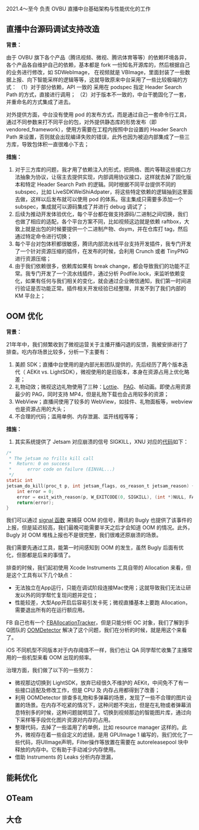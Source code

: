 2021.4～至今 负责 OVBU 直播中台基础架构与性能优化的工作

## 直播中台源码调试支持改造

**背景：**

由于 OVBU 旗下各个产品（腾讯视频、微视、腾讯体育等等）的依赖环境各异，各个产品各自维护自己的依赖，基本都是 fork 一份知名开源库的，然后根据自己的业务进行修改，如 SDWebImage， 在视频就是 VBImage，里面封装了一些数据上报、向下智能采样的逻辑等等，这就导致原来中台采用了一些比较极端的方式：
（1）对于部分依赖，API 一致的 采用在 podspec 指定 Header Search Path 的方式，直接进行调用；
（2）对于版本不一致的，中台干脆固化了一套，并重命名的方式集成了进去。

对外提供方面，中台没有使用 pod 的发布方式，而是通过自己一套命令行工具，通过不同参数来打不同平台的包，对外提供静态库的形势发布（即 vendored_framework），使用方需要在工程内按照中台设置的 Header Search Path 来设置，否则就会出现编译失败的错误，此外也因为被迫内部集成了一些三方库，导致包体积一直很难小下去；

**措施：**

1. 对于三方库的问题，我才用了依赖注入的形式，把网络、图片等鞥这些接口方法抽象为协议，让宿主去提供实现，内部调用协议接口，这样就去掉了固化版本和特定 Header Search Path 的逻辑。同时根据不同平台提供不同的 subspec，比如 LiveSDKWeiShiAdpater，将这些特定依赖的逻辑抽到这里面去做，这样以后发布就可以使用 pod 的体系。宿主集成只需要多添加一个 subspec，集成就可以源码集成了并进行 debug 调试了；
2. 后续为推动开发体验优化，每个平台都在做支持源码/二进制之间切换，我们也做了相应的适配，各个平台方案不同，比如视频这边就是依赖 raftbox，大致上就是出包的时候要提供一个二进制产物、dsym，并在仓库打 tag，然后通过特定命令进行切换；
3. 每个平台对包体积都很敏感，腾讯内部流水线平台支持开发插件，我专门开发了一个针对资源压缩的插件，在发布的时候，会利用 Crunch 或者 TinyPNG 进行资源压缩；
4. 由于我们依赖很多，依赖库如果有 break change，都会导致我们的功能不正常。我专门开发了一个流水线插件，通过分析 Podfile.lock，来监听依赖变化，如果有任何与我们相关的变化，就会通过企业微信通知，我们第一时间进行验证是否功能正常。插件相关开发经验已经整理，并发不到了我们内部的 KM 平台上；

## OOM 优化

**背景：**

21年年中，我们频繁收到了微视运营关于主播开播闪退的反馈，我被安排进行了排查。吃内存场景比较多，分析一下主要有：

1. 美颜 SDK；直播中台使用的是内部光影团队提供的，先后经历了两个版本迭代（ AEKit vs. LightSDK），微视使用的是旧版本，本身在资源占用上优化略差；
2. 礼物动效；微视这边礼物使用了三种：[Lottie](https://github.com/airbnb/lottie-ios)、 [PAG](https://pag.io/)、帧动画。即使占用资源最少的 PAG，同时支持 MP4，但是礼物下载也会占用较多的资源；
3. WebView；直播间使用了较多的 WebView，如挂件、礼物面板等，webview 也是资源占用的大头；
4. 不合理的代码；滥用单例、内存泄漏、滥开线程等等；

**措施：**

1. 其实系统提供了 Jetsam 对应崩溃的信号 SIGKILL，XNU 对应的[代码](https://opensource.apple.com/source/xnu/xnu-3789.70.16/bsd/kern/kern_memorystatus.c.auto.html)如下：

```c
/*
 * The jetsam no frills kill call
 * 	Return: 0 on success
 *		error code on failure (EINVAL...)
 */
static int
jetsam_do_kill(proc_t p, int jetsam_flags, os_reason_t jetsam_reason) {
	int error = 0;
	error = exit_with_reason(p, W_EXITCODE(0, SIGKILL), (int *)NULL, FALSE, FALSE, jetsam_flags, jetsam_reason);
	return(error);
}
```
我们可以通过 [signal 函数](https://www.tutorialspoint.com/c_standard_library/c_function_signal.htm) 来捕获 OOM 的信号，腾讯的 Bugly 也提供了该事件的上报，但是延迟较高，我们最晚可能需要半天之后才会知道 OOM 的情况。此外，Bugly 对 OOM 堆栈上报也不是很完整，我们很难还原崩溃的场景。

我们需要先通过工具，能第一时间感知到 OOM 的发生，虽然 Bugly 后面有优化，但那都是后来的事情了。

排查的时候，我们起初使用 Xcode Instruments 工具自带的 Allocation 来看，但是这个工具有以下几个缺点：

+ 无法独立在App运行，只能在调试阶段连接Mac使用；这就导致我们无法让研发以外的同学帮忙复现问题并定位；
+ 性能较差，大型App开启后容易引发卡死；微视直播基本上要跑 Allocation，需要退出所有的在运行额应用。

FB 自己也有一个 [FBAllocationTracker](https://github.com/facebookarchive/FBAllocationTracker)，但是只能分析 OC 对象，我们了解到手Q团队的 [OOMDetector](https://github.com/Tencent/OOMDetector) 解决了这个问题，我们在分析的时候，就是用这个来看了。

iOS 不同机型不同版本对于内存阈值不一样，我们也让 QA 同学帮忙收集了主播常用的一些机型来看 OOM 出现的频率。

治理方面，我们做了以下的一些努力：

+ 微视那边切换到 LightSDK，放弃已经很久不维护的 AEKit，中间免不了有一些接口适配及修改工作，但是 CPU 及 内存占用都得到了改善；
+ 利用 OOMDetector 排查多礼物和多弹幕的场景，发现了一些不合理的图片设置的场景。在内存不吃紧的情况下，这种问题不突出，但是在礼物或者弹幕消息特别多的时候，这种问题就明显了。切换到视频那边的智能图片库，通过向下采样等手段优化图片资源对内存的占用。
+ 整理代码，去掉了一些滥用了的单例，比如 resource manager 这样的。此外，微视存在着一些自定义的滤镜，是用 GPUImage 1 编写的，我们优化了一些代码，将UIImage声明，Filter操作等放置在需要在 autoreleasepool 块中释放的内存中。它有助于手动减少内存使用。
+ 借助 Instruments 的 Leaks 分析内存泄漏，

## 能耗优化

## OTeam

## 大仓

